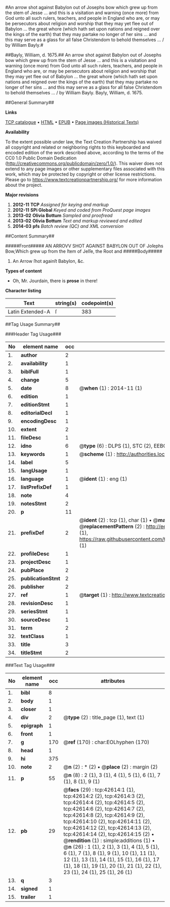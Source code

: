 #An arrow shot against Babylon out of Josephs bow which grew up from the stem of Jesse ... and this is a visitation and warning (once more) from God unto all such rulers, teachers, and people in England who are, or may be persecutors about religion and worship that they may yet flee out of Babylon ... the great whore (which hath set upon nations and reigned over the kings of the earth) that they may partake no longer of her sins ... and this may serve as a glass for all false Christendom to behold themselves ... / by William Bayly.#

##Bayly, William, d. 1675.##
An arrow shot against Babylon out of Josephs bow which grew up from the stem of Jesse ... and this is a visitation and warning (once more) from God unto all such rulers, teachers, and people in England who are, or may be persecutors about religion and worship that they may yet flee out of Babylon ... the great whore (which hath set upon nations and reigned over the kings of the earth) that they may partake no longer of her sins ... and this may serve as a glass for all false Christendom to behold themselves ... / by William Bayly.
Bayly, William, d. 1675.

##General Summary##

**Links**

[TCP catalogue](http://www.ota.ox.ac.uk/tcp/)  • 
[HTML](http://tei.it.ox.ac.uk/tcp/Texts-HTML/free/A27/A27119.html)  • 
[EPUB](http://tei.it.ox.ac.uk/tcp/Texts-EPUB/free/A27/A27119.epub) • 
[Page images (Historical Texts)](https://historicaltexts.jisc.ac.uk/eebo-09288343e)

**Availability**

To the extent possible under law, the Text Creation Partnership has waived all copyright and related or neighboring rights to this keyboarded and encoded edition of the work described above, according to the terms of the CC0 1.0 Public Domain Dedication (http://creativecommons.org/publicdomain/zero/1.0/). This waiver does not extend to any page images or other supplementary files associated with this work, which may be protected by copyright or other license restrictions. Please go to https://www.textcreationpartnership.org/ for more information about the project.

**Major revisions**

1. __2012-11__ __TCP__ *Assigned for keying and markup*
1. __2012-11__ __SPi Global__ *Keyed and coded from ProQuest page images*
1. __2013-02__ __Olivia Bottum__ *Sampled and proofread*
1. __2013-02__ __Olivia Bottum__ *Text and markup reviewed and edited*
1. __2014-03__ __pfs__ *Batch review (QC) and XML conversion*

##Content Summary##

#####Front#####
AN ARROVV SHOT AGAINST BABYLON OUT OF Joſephs Bow,Which grew up from the ſtem of Jeſſe, the Root and
#####Body#####

1. An Arrow ſhot againſt Babylon, &c.

**Types of content**

  * Oh, Mr. Jourdain, there is **prose** in there!

**Character listing**


|Text|string(s)|codepoint(s)|
|---|---|---|
|Latin Extended-A|ſ|383|

##Tag Usage Summary##

###Header Tag Usage###

|No|element name|occ|attributes|
|---|---|---|---|
|1.|__author__|2||
|2.|__availability__|1||
|3.|__biblFull__|1||
|4.|__change__|5||
|5.|__date__|8| @__when__ (1) : 2014-11 (1)|
|6.|__edition__|1||
|7.|__editionStmt__|1||
|8.|__editorialDecl__|1||
|9.|__encodingDesc__|1||
|10.|__extent__|2||
|11.|__fileDesc__|1||
|12.|__idno__|6| @__type__ (6) : DLPS (1), STC (2), EEBO-CITATION (1), OCLC (1), VID (1)|
|13.|__keywords__|1| @__scheme__ (1) : http://authorities.loc.gov/ (1)|
|14.|__label__|5||
|15.|__langUsage__|1||
|16.|__language__|1| @__ident__ (1) : eng (1)|
|17.|__listPrefixDef__|1||
|18.|__note__|4||
|19.|__notesStmt__|2||
|20.|__p__|11||
|21.|__prefixDef__|2| @__ident__ (2) : tcp (1), char (1)  •  @__matchPattern__ (2) : ([0-9\-]+):([0-9IVX]+) (1), (.+) (1)  •  @__replacementPattern__ (2) : http://eebo.chadwyck.com/downloadtiff?vid=$1&page=$2 (1), https://raw.githubusercontent.com/textcreationpartnership/Texts/master/tcpchars.xml#$1 (1)|
|22.|__profileDesc__|1||
|23.|__projectDesc__|1||
|24.|__pubPlace__|2||
|25.|__publicationStmt__|2||
|26.|__publisher__|2||
|27.|__ref__|1| @__target__ (1) : http://www.textcreationpartnership.org/docs/. (1)|
|28.|__revisionDesc__|1||
|29.|__seriesStmt__|1||
|30.|__sourceDesc__|1||
|31.|__term__|2||
|32.|__textClass__|1||
|33.|__title__|3||
|34.|__titleStmt__|2||


###Text Tag Usage###

|No|element name|occ|attributes|
|---|---|---|---|
|1.|__bibl__|8||
|2.|__body__|1||
|3.|__closer__|1||
|4.|__div__|2| @__type__ (2) : title_page (1), text (1)|
|5.|__epigraph__|1||
|6.|__front__|1||
|7.|__g__|170| @__ref__ (170) : char:EOLhyphen (170)|
|8.|__head__|1||
|9.|__hi__|375||
|10.|__note__|2| @__n__ (2) : * (2)  •  @__place__ (2) : margin (2)|
|11.|__p__|55| @__n__ (8) : 2 (1), 3 (1), 4 (1), 5 (1), 6 (1), 7 (1), 8 (1), 9 (1)|
|12.|__pb__|29| @__facs__ (29) : tcp:42614:1 (1), tcp:42614:2 (2), tcp:42614:3 (2), tcp:42614:4 (2), tcp:42614:5 (2), tcp:42614:6 (2), tcp:42614:7 (2), tcp:42614:8 (2), tcp:42614:9 (2), tcp:42614:10 (2), tcp:42614:11 (2), tcp:42614:12 (2), tcp:42614:13 (2), tcp:42614:14 (2), tcp:42614:15 (2)  •  @__rendition__ (1) : simple:additions (1)  •  @__n__ (26) : 1 (1), 2 (1), 3 (1), 4 (1), 5 (1), 6 (1), 7 (1), 8 (1), 9 (1), 10 (1), 11 (1), 12 (1), 13 (1), 14 (1), 15 (1), 16 (1), 17 (1), 18 (1), 19 (1), 20 (1), 21 (1), 22 (1), 23 (1), 24 (1), 25 (1), 26 (1)|
|13.|__q__|3||
|14.|__signed__|1||
|15.|__trailer__|1||
